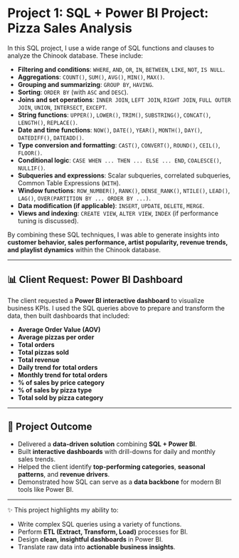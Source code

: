 # Project 1: SQL + Power BI Project: Pizza Sales Analysis  

In this SQL project, I use a wide range of SQL functions and clauses to analyze the Chinook database. These include:  

- **Filtering and conditions**: `WHERE`, `AND`, `OR`, `IN`, `BETWEEN`, `LIKE`, `NOT`, `IS NULL`.  
- **Aggregations**: `COUNT()`, `SUM()`, `AVG()`, `MIN()`, `MAX()`.  
- **Grouping and summarizing**: `GROUP BY`, `HAVING`.  
- **Sorting**: `ORDER BY` (with `ASC` and `DESC`).  
- **Joins and set operations**: `INNER JOIN`, `LEFT JOIN`, `RIGHT JOIN`, `FULL OUTER JOIN`, `UNION`, `INTERSECT`, `EXCEPT`.  
- **String functions**: `UPPER()`, `LOWER()`, `TRIM()`, `SUBSTRING()`, `CONCAT()`, `LENGTH()`, `REPLACE()`.  
- **Date and time functions**: `NOW()`, `DATE()`, `YEAR()`, `MONTH()`, `DAY()`, `DATEDIFF()`, `DATEADD()`.  
- **Type conversion and formatting**: `CAST()`, `CONVERT()`, `ROUND()`, `CEIL()`, `FLOOR()`.  
- **Conditional logic**: `CASE WHEN ... THEN ... ELSE ... END`, `COALESCE()`, `NULLIF()`.  
- **Subqueries and expressions**: Scalar subqueries, correlated subqueries, Common Table Expressions (`WITH`).  
- **Window functions**: `ROW_NUMBER()`, `RANK()`, `DENSE_RANK()`, `NTILE()`, `LEAD()`, `LAG()`, `OVER(PARTITION BY ... ORDER BY ...)`.  
- **Data modification (if applicable)**: `INSERT`, `UPDATE`, `DELETE`, `MERGE`.  
- **Views and indexing**: `CREATE VIEW`, `ALTER VIEW`, `INDEX` (if performance tuning is discussed).  

By combining these SQL techniques, I was able to generate insights into **customer behavior, sales performance, artist popularity, revenue trends, and playlist dynamics** within the Chinook database.  

---

## 📊 Client Request: Power BI Dashboard  

The client requested a **Power BI interactive dashboard** to visualize business KPIs. I used the SQL queries above to prepare and transform the data, then built dashboards that included:  

- **Average Order Value (AOV)**  
- **Average pizzas per order**  
- **Total orders**  
- **Total pizzas sold**  
- **Total revenue**  
- **Daily trend for total orders**  
- **Monthly trend for total orders**  
- **% of sales by price category**  
- **% of sales by pizza type**  
- **Total sold by pizza category**  

---

## 🎯 Project Outcome  

- Delivered a **data-driven solution** combining **SQL + Power BI**.  
- Built **interactive dashboards** with drill-downs for daily and monthly sales trends.  
- Helped the client identify **top-performing categories**, **seasonal patterns**, and **revenue drivers**.  
- Demonstrated how SQL can serve as a **data backbone** for modern BI tools like Power BI.  

---

✨ This project highlights my ability to:  
- Write complex SQL queries using a variety of functions.  
- Perform **ETL (Extract, Transform, Load)** processes for BI.  
- Design **clean, insightful dashboards** in Power BI.  
- Translate raw data into **actionable business insights**.  
